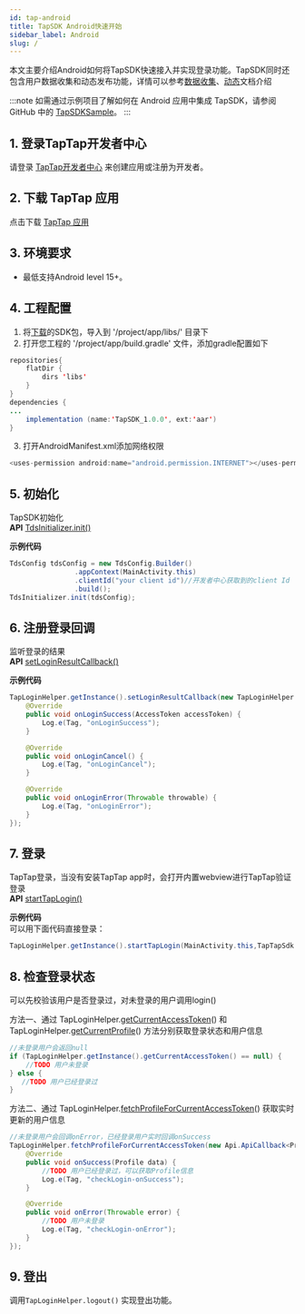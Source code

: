 ```yaml
---
id: tap-android
title: TapSDK Android快速开始
sidebar_label: Android
slug: /
---
```



本文主要介绍Android如何将TapSDK快速接入并实现登录功能。TapSDK同时还包含用户数据收集和动态发布功能，详情可以参考[数据收集](./tap-fun-db)、[动态](./tap-fun-moment)文档介绍


:::note
如需通过示例项目了解如何在 Android 应用中集成 TapSDK，请参阅 GitHub 中的 [TapSDKSample](https://github.com/xindong/TapSDKDemoAndroid)。
:::


## 1. 登录TapTap开发者中心
请登录 [TapTap开发者中心](https://www.taptap.com/developer-center) 来创建应用或注册为开发者。

## 2. 下载 TapTap 应用
点击下载 [TapTap 应用](#)

## 3. 环境要求
- 最低支持Android level 15+。

## 4. 工程配置
<!-- ### 方法一、自动加载
打开并修改 '/project/app/build.gradle' 文件
```java
dependencies {
   implementation 'com.tds.tapsdk:TapSDK:1.0.0'
}
```   -->
<!-- ### 方法二、手动添加 -->
1. 将[下载](#)的SDK包，导入到 '/project/app/libs/' 目录下  
2. 打开您工程的 '/project/app/build.gradle' 文件，添加gradle配置如下  
```java  
repositories{  
    flatDir {  
        dirs 'libs'  
    }  
}  
dependencies {  
...  
    implementation (name:'TapSDK_1.0.0', ext:'aar')  
}  
```  
3. 打开AndroidManifest.xml添加网络权限  
```java
<uses-permission android:name="android.permission.INTERNET"></uses-permission>
```

## 5. 初始化
TapSDK初始化  
**API**    [TdsInitializer.init()](./tap-api-android.md#init)  

**示例代码**  
```java
TdsConfig tdsConfig = new TdsConfig.Builder()
                .appContext(MainActivity.this)
                .clientId("your client id")//开发者中心获取到的client Id
                .build();
TdsInitializer.init(tdsConfig);  
```

## 6. 注册登录回调
监听登录的结果  
**API**  [setLoginResultCallback()](./tap-api-android.md#setloginresultcallback)

**示例代码**
```java
TapLoginHelper.getInstance().setLoginResultCallback(new TapLoginHelper.ITapLoginResultCallback() {
    @Override
    public void onLoginSuccess(AccessToken accessToken) {
        Log.e(Tag, "onLoginSuccess");
    }

    @Override
    public void onLoginCancel() {
        Log.e(Tag, "onLoginCancel");
    }

    @Override
    public void onLoginError(Throwable throwable) {
        Log.e(Tag, "onLoginError");
    }
});
```

## 7. 登录
TapTap登录，当没有安装TapTap app时，会打开内置webview进行TapTap验证登录  
**API**  [startTapLogin()](./tap-api-android.md#starttaplogin)

**示例代码**  
可以用下面代码直接登录：  

```java
TapLoginHelper.getInstance().startTapLogin(MainActivity.this,TapTapSdk.SCOPE_PUIBLIC_PROFILE);
```

## 8. 检查登录状态

可以先校验该用户是否登录过，对未登录的用户调用login()  

方法一、通过 TapLoginHelper.[getCurrentAccessToken](./tap-api-android.md#getcurrentaccesstoken)() 和 TapLoginHelper.[getCurrentProfile](./tap-api-android.md#getcurrentprofile)() 方法分别获取登录状态和用户信息  

```java  
//未登录用户会返回null
if (TapLoginHelper.getInstance().getCurrentAccessToken() == null) {
    //TODO 用户未登录
} else {
   //TODO 用户已经登录过
}
```

方法二、通过 TapLoginHelper.[fetchProfileForCurrentAccessToken](./tap-api-android#fetchprofileforcurrentaccesstoken)() 获取实时更新的用户信息    

```java  
//未登录用户会回调onError，已经登录用户实时回调onSuccess
TapLoginHelper.fetchProfileForCurrentAccessToken(new Api.ApiCallback<Profile>() {
    @Override
    public void onSuccess(Profile data) {
        //TODO 用户已经登录过，可以获取Profile信息
        Log.e(Tag, "checkLogin-onSuccess");
    }

    @Override
    public void onError(Throwable error) {
        //TODO 用户未登录
        Log.e(Tag, "checkLogin-onError");
    }
});
```

## 9. 登出
调用`TapLoginHelper.logout()` 实现登出功能。
